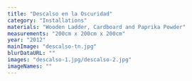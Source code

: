 ```yaml
---
title: "Descalso en la Oscuridad"
category: "Installations"
materials: "Wooden Ladder, Cardboard and Paprika Powder"
measurements: "200cm x 200cm x 200cm"
year: "2012"
mainImage: "descalso-tn.jpg"
blurDataURL: ""
images: "descalso-1.jpg/descalso-2.jpg"
imageNames: ""
---
```

